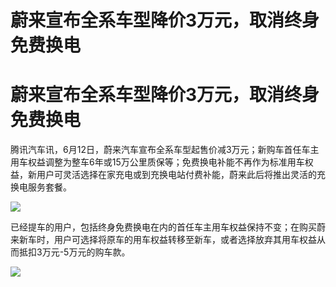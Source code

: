 # 蔚来宣布全系车型降价3万元，取消终身免费换电

# 蔚来宣布全系车型降价3万元，取消终身免费换电

腾讯汽车讯，6月12日，蔚来汽车宣布全系车型起售价减3万元；新购车首任车主用车权益调整为整车6年或15万公里质保等；免费换电补能不再作为标准用车权益，新用户可灵活选择在家充电或到充换电站付费补能，蔚来此后将推出灵活的充换电服务套餐。

![](https://inews.gtimg.com/om_bt/OMZZhcbfgueKu2dfA_1krjDptGlgyk6kJMM3axmpQBD44AA/1000)

已经提车的用户，包括终身免费换电在内的首任车主用车权益保持不变；在购买蔚来新车时，用户可选择将原车的用车权益转移至新车，或者选择放弃其用车权益从而抵扣3万元-5万元的购车款。

![](https://inews.gtimg.com/om_bt/OUr_VfcfiAItyEsT3ZCZFQTgcUcElAU23DyN6IgDMq7uQAA/1000)


